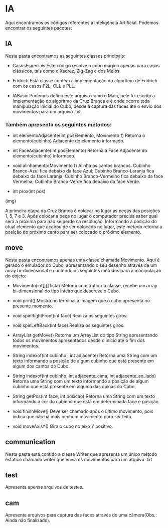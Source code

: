 # IA 

Aqui encontramos os códigos referentes a Inteligência Artificial. Podemos encontrar os seguintes pacotes:

## IA
Nesta pasta encontramos as seguintes classes principais:

- CasosEspeciais
Este código resolve o cubo mágico apenas para casos clássicos, tais como o Xadrez, Zig-Zag e dos Meios.

- Fridrich
Está classe contêm a implementação do algoritmo de Fridrich com os casos F2L, OLL e PLL.

- IABasic
Podemos definir este arquivo como o Main, nele foi escrito a implementação do algoritmo da Cruz Branca e é onde ocorre toda manipulação inicial do Cubo, desde a captura das faces até o envio dos movimentos para um arquivo .txt.

### Também apresenta os seguintes métodos:

- int elementoAdjacente(int posElemento, Movimento f)
Retorna o elemento(cubinho) Adjacente do elemento informado.

- int FaceAdjacente(int posElemento)
Retorna a Face Adjacente do elemento(cubinho) informado.

- void alinhamento(Movimento f)
Alinha os cantos brancos. Cubinho Branco-Azul fica debaixo da face Azul; Cubinho Branco-Laranja fica debaixo da face Laranja; Cubinho Branco-Vermelho fica debaixo da face Vermelha; Cubinho Branco-Verde fica debaixo da face Verde.

- int prox(int pos)

(img)

A primeira etapa da Cruz Branca é colocar no lugar as peças das posições 1, 5, 7 e 3. Após colocar a peça no lugar o computador precisa saber qual será a próxima para não se perde na resolução. Informando a posição do atual elemento que acabou de ser colocado no lugar, este método retorna a posição do próximo canto para ser colocado o próximo elemento. 

## move
Nesta pasta encontramos apenas uma classe chamada Movimento. Aqui é gerado o emulador do Cubo, apresentando o seu desenho através de um array bi-dimensional e contendo os seguintes métodos para a manipulação do objeto:

- Movimento(int[][] lista)
Método construtor da classe, recebe um array bi-dimensional do tipo inteiro que descreve o Cubo.

- void print()
Mostra no terminal a imagem que o cubo apresenta no presente momento.

- void spinRightFront(int face)
Realiza os seguintes giros:

- void spinLeftBack(int face)
Realiza os seguintes giros:

- ArrayList<String> getMove()
Retorna um ArrayList do tipo String apresentando todos os movimentos apresentados desde o início até o fim dos movimentos.

- String indexof(int cubinho , int adjacente)
Retorna uma String com um texto informando a posição de algum cubinho que está presente em algum dos cantos do Cubo.

- String indexof(int cubinho, int adjacente_cima, int adjacente_ao_lado)
Retorna uma String com um texto informando a posição de algum cubinho que está presente em alguma das quinas do Cubo.

- String getPos(int face, int posicao)
Retorna uma String com um texto informando a cor do cubinho que está em determinada face e posição.

- void finishMove()
Deve ser chamado após o último movimento, pois indica que não há mais nenhum movimento para ser feito.

- void moveAxisY()
Gira o cubo no eixo Y positivo. 

## communication
Nesta pasta está contido a classe Writer que apresenta um único método estático chamado writer que envia os movimentos para um arquivo .txt

## test
Apresenta apenas arquivos de testes.

## cam
Apresenta arquivos para captura das faces através de uma câmera(Obs.: Ainda não finalizado).